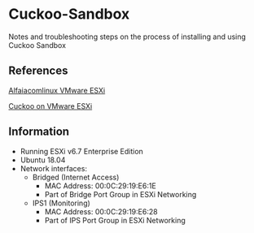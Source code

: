 # Cuckoo-Sandbox

Notes and troubleshooting steps on the process of installing and using Cuckoo Sandbox

## References

[Alfaiacomlinux VMware ESXi](https://alfaiacomlinux.blogspot.com/2017/05/cuckoo-com-vmware-esxi.html)

[Cuckoo on VMware ESXi](https://alfaiacomlinux.blogspot.com/2017/05/cuckoo-com-vmware-esxi.html)

## Information

- Running ESXi v6.7 Enterprise Edition
- Ubuntu 18.04
- Network interfaces:
  - Bridged (Internet Access)
    - MAC Address: 00:0C:29:19:E6:1E
    - Part of Bridge Port Group in ESXi Networking
  - IPS1 (Monitoring)
    - MAC Address: 00:0C:29:19:E6:28
    - Part of IPS Port Group in ESXi Networking
